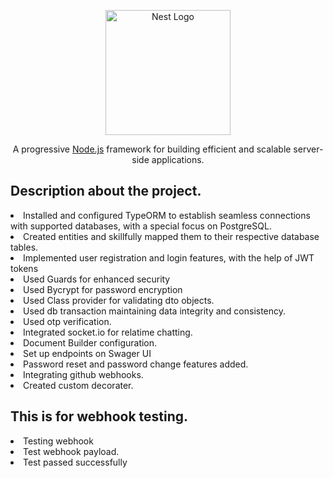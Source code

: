 <p align="center">
  <a href="http://nestjs.com/" target="blank"><img src="https://nestjs.com/img/logo-small.svg" width="200" alt="Nest Logo" /></a>
</p>

[circleci-image]: https://img.shields.io/circleci/build/github/nestjs/nest/master?token=abc123def456
[circleci-url]: https://circleci.com/gh/nestjs/nest

  <p align="center">A progressive <a href="http://nodejs.org" target="_blank">Node.js</a> framework for building efficient and scalable server-side applications.</p>
    <p align="center">

## Description about the project.
<li>Installed and configured TypeORM to establish seamless connections with supported databases, with a special focus on PostgreSQL.</li>
<li>Created entities and skillfully mapped them to their respective database tables.</li>
<li>Implemented user registration and login features, with the help of JWT tokens</li>
<li>Used Guards for enhanced security</li>
<li>Used Bycrypt for password encryption</li>
<li>Used Class provider for validating dto objects.</li>
<li>Used db transaction maintaining data integrity and consistency.</li>
<li>Used otp verification.</li>
<li>Integrated socket.io for relatime chatting.</li>
<li>Document Builder configuration.</li>
<li>Set up endpoints on Swager UI </li>
<li>Password reset and password change features added.</li>
<li>Integrating github webhooks.</li>
<li>Created custom decorater.</li>



<h2>This is for webhook testing.</h2>
<li>Testing webhook</li>
<li>Test webhook payload.</li>
<li>Test passed successfully</li>
